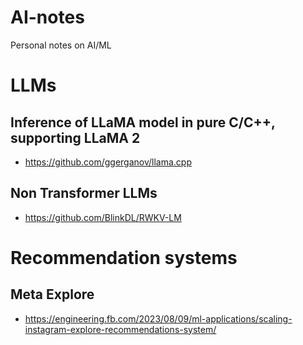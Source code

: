 # AI-notes
Personal notes on AI/ML


# LLMs
## Inference of LLaMA model in pure C/C++, supporting LLaMA 2 
- https://github.com/ggerganov/llama.cpp
## Non Transformer LLMs
- https://github.com/BlinkDL/RWKV-LM

# Recommendation systems
## Meta Explore
- https://engineering.fb.com/2023/08/09/ml-applications/scaling-instagram-explore-recommendations-system/
